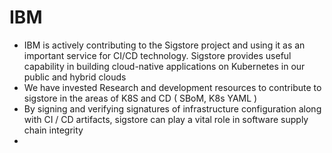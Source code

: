 # IBM

 - IBM is actively contributing to the Sigstore project and using it as an important service for  CI/CD technology. Sigstore provides useful capability in  building cloud-native applications on Kubernetes in our public and hybrid clouds
- We have invested Research  and development resources to contribute to sigstore in the areas of K8S and CD ( SBoM, K8s YAML )
-  By signing and verifying signatures of infrastructure configuration along with CI / CD artifacts, sigstore can play a vital role in software supply chain integrity
-

